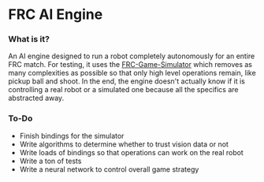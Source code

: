 # FRC AI Engine
 
### What is it?  
An AI engine designed to run a robot completely autonomously for an entire FRC match. For testing, it uses the [FRC-Game-Simulator](https://github.com/TheLocust3/FRC-Game-Simulator) which removes as many complexities as possible so that only high level operations remain, like pickup ball and shoot. In the end, the engine doesn't actually know if it is controlling a real robot or a simulated one because all the specifics are abstracted away.  
  
### To-Do  
 - Finish bindings for the simulator
 - Write algorithms to determine whether to trust vision data or not
 - Write loads of bindings so that operations can work on the real robot
 - Write a ton of tests
 - Write a neural network to control overall game strategy
